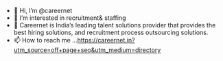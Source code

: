 - 👋 Hi, I’m @careernet
- 👀 I’m interested in recruitment& staffing
- 🌱 Careernet is India’s leading talent solutions provider that provides the best hiring solutions, and recruitment process outsourcing solutions.
- 📫 How to reach me ...https://careernet.in?utm_source=off+page+seo&utm_medium=directory
<!---
careernet1/careernet1 is a ✨ special ✨ repository because its `README.md` (this file) appears on your GitHub profile.
You can click the Preview link to take a look at your changes.
--->
